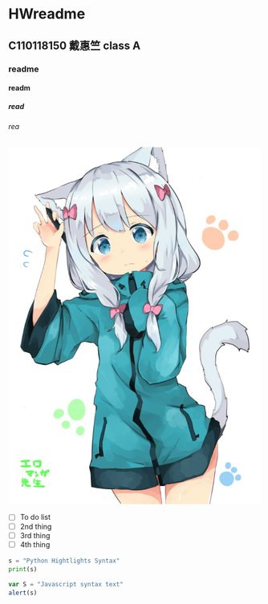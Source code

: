 # HWreadme
## C110118150 戴惠竺 class A
### readme
#### readm
##### read
###### rea

![sagiri](00fdf152da8811ea5ddb9736a62a9f25.png 'sagiri')

- [ ] To do list
- [ ] 2nd thing
- [ ] 3rd thing
- [ ] 4th thing

```python
s = "Python Hightlights Syntax"
print(s)
```

```js
var S = "Javascript syntax text"
alert(s)
```
